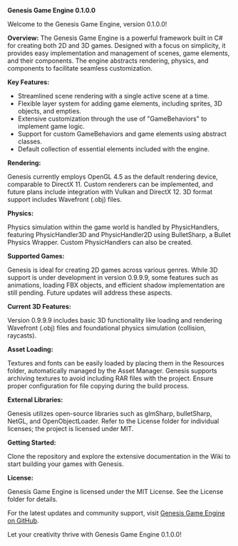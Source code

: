 **Genesis Game Engine 0.1.0.0**

Welcome to the Genesis Game Engine, version 0.1.0.0!

**Overview:**
The Genesis Game Engine is a powerful framework built in C# for creating both 2D and 3D games. Designed with a focus on simplicity, it provides easy implementation and management of scenes, game elements, and their components. The engine abstracts rendering, physics, and components to facilitate seamless customization.

**Key Features:**
- Streamlined scene rendering with a single active scene at a time.
- Flexible layer system for adding game elements, including sprites, 3D objects, and empties.
- Extensive customization through the use of "GameBehaviors" to implement game logic.
- Support for custom GameBehaviors and game elements using abstract classes.
- Default collection of essential elements included with the engine.

**Rendering:**

Genesis currently employs OpenGL 4.5 as the default rendering device, comparable to DirectX 11. Custom renderers can be implemented, and future plans include integration with Vulkan and DirectX 12. 3D format support includes Wavefront (.obj) files.

**Physics:**

Physics simulation within the game world is handled by PhysicHandlers, featuring PhysicHandler3D and PhysicHandler2D using BulletSharp, a Bullet Physics Wrapper. Custom PhysicHandlers can also be created.

**Supported Games:**

Genesis is ideal for creating 2D games across various genres. While 3D support is under development in version 0.9.9.9, some features such as animations, loading FBX objects, and efficient shadow implementation are still pending. Future updates will address these aspects.

**Current 3D Features:**

Version 0.9.9.9 includes basic 3D functionality like loading and rendering Wavefront (.obj) files and foundational physics simulation (collision, raycasts).

**Asset Loading:**

Textures and fonts can be easily loaded by placing them in the Resources folder, automatically managed by the Asset Manager. Genesis supports archiving textures to avoid including RAR files with the project. Ensure proper configuration for file copying during the build process.

**External Libraries:**

Genesis utilizes open-source libraries such as glmSharp, bulletSharp, NetGL, and OpenObjectLoader. Refer to the License folder for individual licenses; the project is licensed under MIT.

**Getting Started:**

Clone the repository and explore the extensive documentation in the Wiki to start building your games with Genesis.

**License:**

Genesis Game Engine is licensed under the MIT License. See the License folder for details.

For the latest updates and community support, visit [Genesis Game Engine on GitHub](https://github.com/Andy16823/GFX/tree/main/GFX/GFX%200.1.0.0).

Let your creativity thrive with Genesis Game Engine 0.1.0.0!
